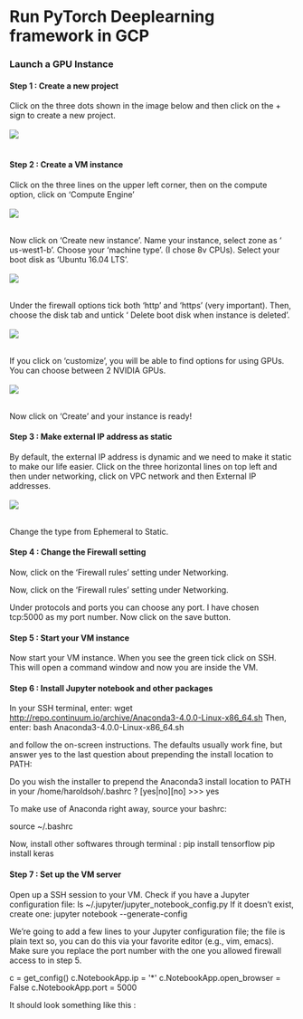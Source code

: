 # Run PyTorch Deeplearning framework in GCP


### Launch a GPU Instance

#### Step 1 : Create a new project
Click on the three dots shown in the image below and then click on the + sign to create a new project.
<br /><br />
    <img src="../PyTorch/img/pytorch12.png"/>
<br /><br />

#### Step 2 : Create a VM instance
Click on the three lines on the upper left corner, then on the compute option, click on ‘Compute Engine’
<br /><br />
    <img src="../PyTorch/img/pytorch3.png"/>
<br /><br />

Now click on ‘Create new instance’. Name your instance, select zone as ‘ us-west1-b’. Choose your ‘machine type’. (I chose 8v CPUs).
Select your boot disk as ‘Ubuntu 16.04 LTS’. 
<br /><br />
    <img src="../PyTorch/img/pytorch5.png"/>
<br /><br />

Under the firewall options tick both ‘http’ and ‘https’ (very important). Then, choose the disk tab and untick ‘ Delete boot disk when instance is deleted’.
<br /><br />
    <img src="../PyTorch/img/pytorch7.png"/>
<br /><br />

If you click on ‘customize’, you will be able to find options for using GPUs. You can choose between 2 NVIDIA GPUs.
<br /><br />
    <img src="../PyTorch/img/pytorch9.png"/>
<br /><br />

Now click on ‘Create’ and your instance is ready!


#### Step 3 : Make external IP address as static
By default, the external IP address is dynamic and we need to make it static to make our life easier. Click on the three horizontal lines on top left and then under networking, click on VPC network and then External IP addresses.
<br /><br />
    <img src="../PyTorch/img/pytorch1.png"/>
<br /><br />

Change the type from Ephemeral to Static.

#### Step 4 : Change the Firewall setting
Now, click on the ‘Firewall rules’ setting under Networking.

Now, click on the ‘Firewall rules’ setting under Networking.

Under protocols and ports you can choose any port. I have chosen tcp:5000 as my port number. Now click on the save button.

#### Step 5 : Start your VM instance
Now start your VM instance. When you see the green tick click on SSH. This will open a command window and now you are inside the VM.

#### Step 6 : Install Jupyter notebook and other packages

In your SSH terminal, enter:
wget http://repo.continuum.io/archive/Anaconda3-4.0.0-Linux-x86_64.sh
Then, enter:
bash Anaconda3-4.0.0-Linux-x86_64.sh

and follow the on-screen instructions. The defaults usually work fine, but answer yes to the last question about prepending the install location to PATH:

Do you wish the installer to prepend the 
Anaconda3 install location to PATH 
in your /home/haroldsoh/.bashrc ? 
[yes|no][no] >>> yes

To make use of Anaconda right away, source your bashrc:

source ~/.bashrc

Now, install other softwares through terminal :
pip install tensorflow
pip install keras

#### Step 7 : Set up the VM server
Open up a SSH session to your VM. Check if you have a Jupyter configuration file:
ls ~/.jupyter/jupyter_notebook_config.py
If it doesn’t exist, create one:
jupyter notebook --generate-config

We’re going to add a few lines to your Jupyter configuration file; the file is plain text so, you can do this via your favorite editor (e.g., vim, emacs). Make sure you replace the port number with the one you allowed firewall access to in step 5.

c = get_config()
c.NotebookApp.ip = '*'
c.NotebookApp.open_browser = False
c.NotebookApp.port = 5000

It should look something like this :
